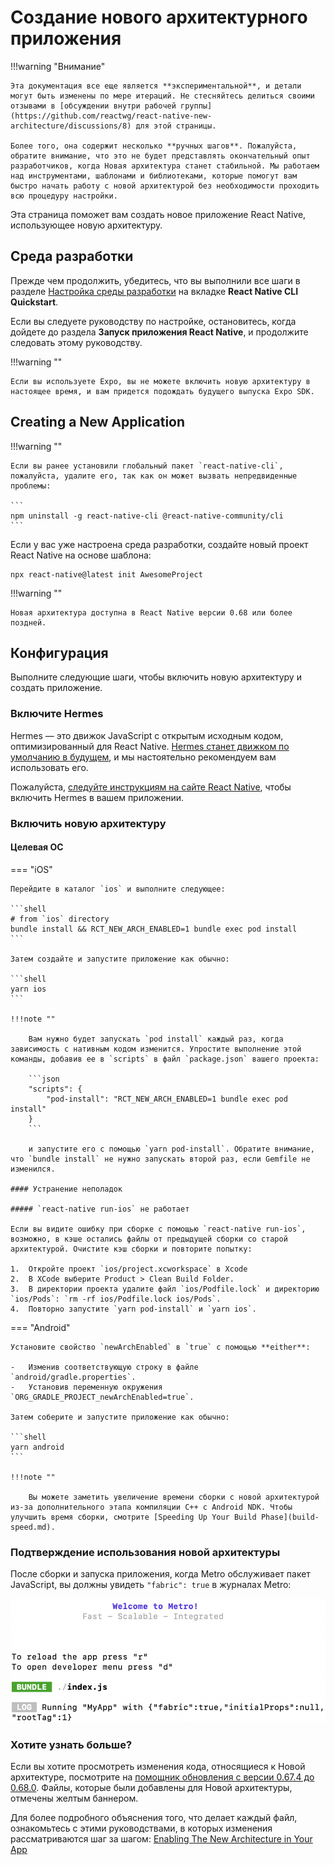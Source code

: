# Создание нового архитектурного приложения

!!!warning "Внимание"

    Эта документация все еще является **экспериментальной**, и детали могут быть изменены по мере итераций. Не стесняйтесь делиться своими отзывами в [обсуждении внутри рабочей группы](https://github.com/reactwg/react-native-new-architecture/discussions/8) для этой страницы.

    Более того, она содержит несколько **ручных шагов**. Пожалуйста, обратите внимание, что это не будет представлять окончательный опыт разработчиков, когда Новая архитектура станет стабильной. Мы работаем над инструментами, шаблонами и библиотеками, которые помогут вам быстро начать работу с новой архитектурой без необходимости проходить всю процедуру настройки.

Эта страница поможет вам создать новое приложение React Native, использующее новую архитектуру.

## Среда разработки

Прежде чем продолжить, убедитесь, что вы выполнили все шаги в разделе [Настройка среды разработки](getting-started.md) на вкладке **React Native CLI Quickstart**.

Если вы следуете руководству по настройке, остановитесь, когда дойдете до раздела **Запуск приложения React Native**, и продолжите следовать этому руководству.

!!!warning ""

    Если вы используете Expo, вы не можете включить новую архитектуру в настоящее время, и вам придется подождать будущего выпуска Expo SDK.

## Creating a New Application

!!!warning ""

    Если вы ранее установили глобальный пакет `react-native-cli`, пожалуйста, удалите его, так как он может вызвать непредвиденные проблемы:

    ```
    npm uninstall -g react-native-cli @react-native-community/cli
    ```

Если у вас уже настроена среда разработки, создайте новый проект React Native на основе шаблона:

```shell
npx react-native@latest init AwesomeProject
```

!!!warning ""

    Новая архитектура доступна в React Native версии 0.68 или более поздней.

## Конфигурация

Выполните следующие шаги, чтобы включить новую архитектуру и создать приложение.

### Включите Hermes

Hermes — это движок JavaScript с открытым исходным кодом, оптимизированный для React Native. [Hermes станет движком по умолчанию в будущем](https://github.com/reactwg/react-native-new-architecture/discussions/4), и мы настоятельно рекомендуем вам использовать его.

Пожалуйста, [следуйте инструкциям на сайте React Native](hermes.md), чтобы включить Hermes в вашем приложении.

### Включить новую архитектуру

#### Целевая ОС

=== "iOS"

    Перейдите в каталог `ios` и выполните следующее:

    ```shell
    # from `ios` directory
    bundle install && RCT_NEW_ARCH_ENABLED=1 bundle exec pod install
    ```

    Затем создайте и запустите приложение как обычно:

    ```shell
    yarn ios
    ```

    !!!note ""

    	Вам нужно будет запускать `pod install` каждый раз, когда зависимость с нативным кодом изменится. Упростите выполнение этой команды, добавив ее в `scripts` в файл `package.json` вашего проекта:

    	```json
    	"scripts": {
    		"pod-install": "RCT_NEW_ARCH_ENABLED=1 bundle exec pod install"
    	}
    	```

    	и запустите его с помощью `yarn pod-install`. Обратите внимание, что `bundle install` не нужно запускать второй раз, если Gemfile не изменился.

    #### Устранение неполадок

    ##### `react-native run-ios` не работает

    Если вы видите ошибку при сборке с помощью `react-native run-ios`, возможно, в кэше остались файлы от предыдущей сборки со старой архитектурой. Очистите кэш сборки и повторите попытку:

    1.  Откройте проект `ios/project.xcworkspace` в Xcode
    2.  В XCode выберите Product > Clean Build Folder.
    3.  В директории проекта удалите файл `ios/Podfile.lock` и директорию `ios/Pods`: `rm -rf ios/Podfile.lock ios/Pods`.
    4.  Повторно запустите `yarn pod-install` и `yarn ios`.

=== "Android"

    Установите свойство `newArchEnabled` в `true` с помощью **either**:

    -   Изменив соответствующую строку в файле `android/gradle.properties`.
    -   Установив переменную окружения `ORG_GRADLE_PROJECT_newArchEnabled=true`.

    Затем соберите и запустите приложение как обычно:

    ```shell
    yarn android
    ```

    !!!note ""

    	Вы можете заметить увеличение времени сборки с новой архитектурой из-за дополнительного этапа компиляции C++ с Android NDK. Чтобы улучшить время сборки, смотрите [Speeding Up Your Build Phase](build-speed.md).

### Подтверждение использования новой архитектуры

После сборки и запуска приложения, когда Metro обслуживает пакет JavaScript, вы должны увидеть `"fabric": true` в журналах Metro:

![Metro shows fabric: true](metro-new-arch.png)

### Хотите узнать больше?

Если вы хотите просмотреть изменения кода, относящиеся к Новой архитектуре, посмотрите на [помощник обновления с версии 0.67.4 до 0.68.0](https://react-native-community.github.io/upgrade-helper/?from=0.67.4&to=0.68.0). Файлы, которые были добавлены для Новой архитектуры, отмечены желтым баннером.

Для более подробного объяснения того, что делает каждый файл, ознакомьтесь с этими руководствами, в которых изменения рассматриваются шаг за шагом: [Enabling The New Architecture in Your App](new-architecture-app-intro.md)
